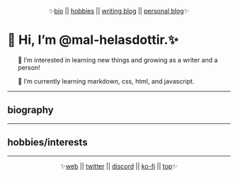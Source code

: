 <!---
mal-helasdottir/mal-helasdottir is a ✨ special ✨ repository because its `README.md` (this file) appears on your GitHub profile.
You can click the Preview link to take a look at your changes.
--->

<!DOCTYPE html>
<html>
  <head>
  <p align="center">✨<a href="https://github.com/mal-helasdottir/mal-helasdottir/edit/main/README.md#biography">bio</a> || <a href="https://github.com/mal-helasdottir/mal-helasdottir/edit/main/README.md#hobbiesinterests">hobbies</a> || <a href="http://write.as/mal-helasdottir/">writing blog</a> || <a href="https://write.as/ad-astra-per-aspera/">personal blog</a>✨</p>
  </head>
  <body>
  <h1>👋 Hi, I’m @mal-helasdottir.✨</h1>
    <p>
    <ul>👀 I’m interested in learning new things and growing as a writer and a person!</ul>
    <ul>🌱 I’m currently learning markdown, css, html, and javascript.</ul>
    </p>
    <hr>
    <h2>biography</h2>
    <hr>
    <h2>hobbies/interests</h2>
    <hr>
  </body>
  <foot>
  <p align="center">✨<a href="https://mal-helasdottir.carrd.co/">web</a> || <a href="http://www.twitter.com/mare_stellarum">twitter</a> || <a href="https://discordapp.com/users/mal-helasdottir#9354">discord</a> || <a href="https://ko-fi.com/mare_stellarum">ko-fi</a> || <a href="https://github.com/mal-helasdottir/mal-helasdottir/edit/main/README.md#-hi-im-mal-helasdottir">top</a>✨</p>
  </foot>
</html>
